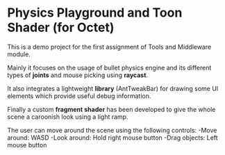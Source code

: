 # Physics Playground and Toon Shader (for Octet)

This is a demo project for the first assignment of Tools and Middleware module.

Mainly it focuses on the usage of bullet physics engine and its different types of **joints** and mouse picking using **raycast**.

It also integrates a lightweight **library** (AntTweakBar) for drawing some UI elements which provide useful debug information.

Finally a custom **fragment shader** has been developed to give the whole scene a caroonish look using a light ramp.

The user can move around the scene using the following controls:
	-Move around: WASD
	-Look around: Hold right mouse button
	-Drag objects: Left mouse button